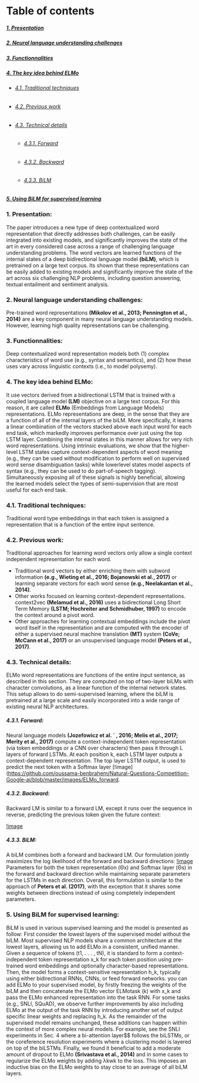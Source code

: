 Table of contents
=================


   ##### [1. Presentation](#Presentation)
   ##### [2. Neural language understanding challenges](#)
   ##### [3. Functionnalities](#)
   ##### [4. The key idea behind ELMo](#)
   * ###### [4.1. Traditional techniques](#)
   * ###### [4.2. Previous work](#)
   * ###### [4.3. Technical details](#)
      * ###### [4.3.1.  Forward](#)
      * ###### [4.3.2.  Backward](#)
      * ###### [4.3.3.  BiLM](#)
   ##### [5. Using BiLM for supervised learning](#Features)



### 1. Presentation:
The paper introduces a new type of deep contextualized word representation that directly addresses both challenges, can be easily integrated into existing models, and significantly improves the state of the art in every considered case across a range of challenging language understanding problems.
 The word vectors are learned functions of the internal states of a deep bidirectional language model __(biLM)__, which is pretrained on a large text corpus. Its shown that these representations can be easily added to existing models and significantly improve the state of the art across six challenging NLP problems, including question answering, textual entailment and sentiment analysis.
 
 ### 2. Neural language understanding challenges:
Pre-trained word representations __(Mikolov et al., 2013; Pennington et al., 2014)__ are a key component in many neural language understanding models. However, learning high quality representations can be challenging.
 
### 3. Functionnalities:
Deep contextualized word representation models both (1) complex characteristics of word use (e.g., syntax and semantics), and (2) how these uses vary across linguistic contexts (i.e., to model polysemy). 

### 4. The key idea behind ELMo:
It use vectors derived from a bidirectional LSTM that is trained with a coupled language model __(LM)__ objective on a large text corpus. For this reason, it are called __ELMo__ (Embeddings from Language Models) representations.
ELMo representations are deep, in the sense that they are a function of all of the internal layers of the biLM. More specifically, it learns a linear combination of the vectors stacked above each input word for each end task, which markedly improves performance over just using the top LSTM layer.
Combining the internal states in this manner allows for very rich word representations. Using intrinsic evaluations, we show that the higher-level LSTM states capture context-dependent aspects of word meaning (e.g., they can be used without modification to perform well on supervised word sense disambiguation tasks) while lowerlevel states model aspects of syntax (e.g., they can be used to do part-of-speech tagging). Simultaneously exposing all of these signals is highly beneficial, allowing the learned models select the types of semi-supervision that are most useful for each end task.


### 4.1. Traditional techniques:
Traditional word type embeddings in that each token is assigned a representation that is a function of the entire input sentence. 
### 4.2. Previous work:
Traditional approaches for learning word vectors only allow a single context independent representation for each word.
- Traditional word vectors by either enriching them with subword information __(e.g., Wieting et al., 2016; Bojanowski et al., 2017)__ or learning separate vectors for each word sense __(e.g., Neelakantan et al., 2014)__.
- Other works focused on learning context-dependent representations. context2vec __(Melamud et al., 2016)__ uses a bidirectional Long Short Term Memory __(LSTM; Hochreiter and Schmidhuber, 1997)__ to encode the context around a pivot word. 
- Other approaches for learning contextual embeddings include the pivot word itself in the representation and are computed with the encoder of either a supervised neural machine translation __(MT)__ system __(CoVe; McCann et al., 2017)__ or an unsupervised language model __(Peters et al., 2017)__.

### 4.3. Technical details:
ELMo word representations are functions of the entire input sentence, as described in this section. They are computed on top of two-layer biLMs with character convolutions, as a linear function of the internal network states. This setup allows to do semi-supervised learning, where the biLM is pretrained at a large scale and easily incorporated into a wide range of existing neural NLP architectures.
##### 4.3.1.  Forward:
Neural language models __(Jozefowicz et al. ´ , 2016; Melis et al., 2017; Merity et al., 2017)__ compute a context-independent token representation (via token embeddings or a CNN over characters) then pass it through L layers of forward LSTMs. At each position k, each LSTM layer outputs a context-dependent representation. The top layer LSTM output, is used to predict the next token with a Softmax layer
[!image](https://github.com/oussama-benbrahem/Natural-Questions-Competition-Google-ai/blob/master/images/ELMo_forward.
##### 4.3.2. Backward:
Backward LM is similar to a forward LM, except it runs over the sequence in reverse, predicting the previous token given the future context:

[!image](https://github.com/oussama-benbrahem/Natural-Questions-Competition-Google-ai/blob/master/images/ELMo_backward.png)

##### 4.3.3. BiLM:
A biLM combines both a forward and backward LM. Our formulation jointly maximizes the log likelihood of the forward and backward directions:
[!image](https://github.com/oussama-benbrahem/Natural-Questions-Competition-Google-ai/blob/master/images/ELMo_biLM.png)
Parameters for both the token representation (Θx) and Softmax layer (Θs) in the forward and backward direction while maintaining separate parameters for the LSTMs in each direction. Overall, this formulation is similar to the approach of __Peters et al. (2017)__, with the exception that it shares some weights between directions instead of using completely independent parameters.

### 5. Using BiLM for supervised learning:

BiLM is used in various supervised learning and the model is presented as follow:
First consider the lowest layers of the supervised model without the biLM. Most supervised NLP models share a common architecture at the lowest layers, allowing us to add ELMo in a consistent, unified manner. Given a sequence of tokens (t1, . . . , tN), it is standard to form a context-independent token representation x_k for each token position using pre-trained word embeddings and optionally character-based representations. Then, the model forms a context-sensitive representation h_k, typically using either bidirectional RNNs, CNNs, or feed forward networks.
you can add ELMo to your supervised model, by firstly freezing the weights of the biLM and then concatenate the ELMo vector ELMotask (k) with x_k and pass the ELMo enhanced representation into the task RNN. For some tasks (e.g., SNLI, SQuAD), we observe further improvements by also including ELMo at the output of the task RNN by introducing another set of output specific linear weights and replacing h_k. As the remainder of the supervised model remains unchanged, these additions can happen within the context of more complex neural models. For example, see the SNLI experiments in Sec. 4 where a bi-attention layer$$ follows the biLSTMs, or the coreference resolution experiments where a clustering model is layered on top of the biLSTMs. Finally, we found it beneficial to add a moderate amount of dropout to ELMo __(Srivastava et al., 2014)__ and in some cases to regularize the ELMo weights by adding λkwk to the loss. This imposes an inductive bias on the ELMo weights to stay close to an average of all biLM layers.

 




